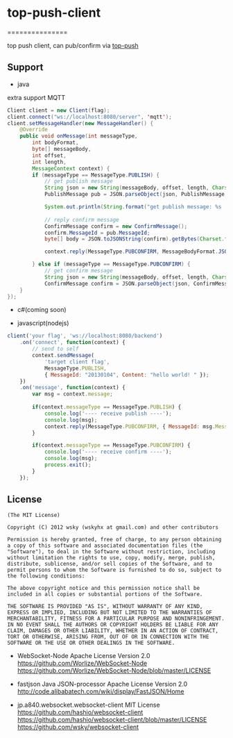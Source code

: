 # top-push-client

===============

top push client, can pub/confirm via [top-push](https://github.com/wsky/top-push)

## Support

- java

extra support MQTT

```java
Client client = new Client(flag);
client.connect("ws://localhost:8080/server", 'mqtt');
client.setMessageHandler(new MessageHandler() {
	@Override
	public void onMessage(int messageType, 
		int bodyFormat, 
		byte[] messageBody, 
		int offset, 
		int length, 
		MessageContext context) {
		if (messageType == MessageType.PUBLISH) {
			// get publish message
			String json = new String(messageBody, offset, length, Charset.forName("UTF-8"));
			PublishMessage pub = JSON.parseObject(json, PublishMessage.class);

			System.out.println(String.format("get publish message: %s | %s", json, pub));
			
			// reply confirm message
			ConfirmMessage confirm = new ConfirmMessage();
			confirm.MessageId = pub.MessageId;
			byte[] body = JSON.toJSONString(confirm).getBytes(Charset.forName("UTF-8"));

			context.reply(MessageType.PUBCONFIRM, MessageBodyFormat.JSON, body, 0, body.length);

		} else if (messageType == MessageType.PUBCONFIRM) {
			// get confirm message
			String json = new String(messageBody, offset, length, Charset.forName("UTF-8"));
			ConfirmMessage confirm = JSON.parseObject(json, ConfirmMessage.class);
	}
});
```

- c#(coming soon)

- javascript(nodejs)

```js
client('your flag', 'ws://localhost:8080/backend')
	.on('connect', function(context) {
		// send to self
		context.sendMessage(
			'target client flag', 
			MessageType.PUBLISH, 
			{ MessageId: "20130104", Content: "hello world! " });
	})
	.on('message', function(context) {
		var msg = context.message;
		
		if(context.messageType == MessageType.PUBLISH) {
			console.log('---- receive publish ----');
			console.log(msg);
			context.reply(MessageType.PUBCONFIRM, { MessageId: msg.MessageId });
		}

		if(context.messageType == MessageType.PUBCONFIRM) {
			console.log('---- receive confirm ----');
			console.log(msg);
			process.exit();
		}
	});
```

## License

	(The MIT License)

	Copyright (C) 2012 wsky (wskyhx at gmail.com) and other contributors

	Permission is hereby granted, free of charge, to any person obtaining a copy of this software and associated documentation files (the "Software"), to deal in the Software without restriction, including without limitation the rights to use, copy, modify, merge, publish, distribute, sublicense, and/or sell copies of the Software, and to permit persons to whom the Software is furnished to do so, subject to the following conditions:

	The above copyright notice and this permission notice shall be included in all copies or substantial portions of the Software.

	THE SOFTWARE IS PROVIDED "AS IS", WITHOUT WARRANTY OF ANY KIND, EXPRESS OR IMPLIED, INCLUDING BUT NOT LIMITED TO THE WARRANTIES OF MERCHANTABILITY, FITNESS FOR A PARTICULAR PURPOSE AND NONINFRINGEMENT. IN NO EVENT SHALL THE AUTHORS OR COPYRIGHT HOLDERS BE LIABLE FOR ANY CLAIM, DAMAGES OR OTHER LIABILITY, WHETHER IN AN ACTION OF CONTRACT, TORT OR OTHERWISE, ARISING FROM, OUT OF OR IN CONNECTION WITH THE SOFTWARE OR THE USE OR OTHER DEALINGS IN THE SOFTWARE.


- WebSocket-Node Apache License Version 2.0
	https://github.com/Worlize/WebSocket-Node
	https://github.com/Worlize/WebSocket-Node/blob/master/LICENSE

- fastjson Java JSON-processor Apache License Version 2.0
	http://code.alibabatech.com/wiki/display/FastJSON/Home

- jp.a840.websocket.websocket-client MIT License
	https://github.com/hashio/websocket-client
	https://github.com/hashio/websocket-client/blob/master/LICENSE
	https://github.com/wsky/websocket-client


